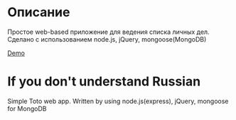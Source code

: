 # Описание
Простое web-based приложение для ведения списка личных дел. Сделано с использованием node.js, jQuery, mongoose(MongoDB)

[Demo](http://demo-todo-app.altaviel.ru)


# If you don't understand Russian
Simple Toto web app. Written by using node.js(express), jQuery, mongoose for MongoDB